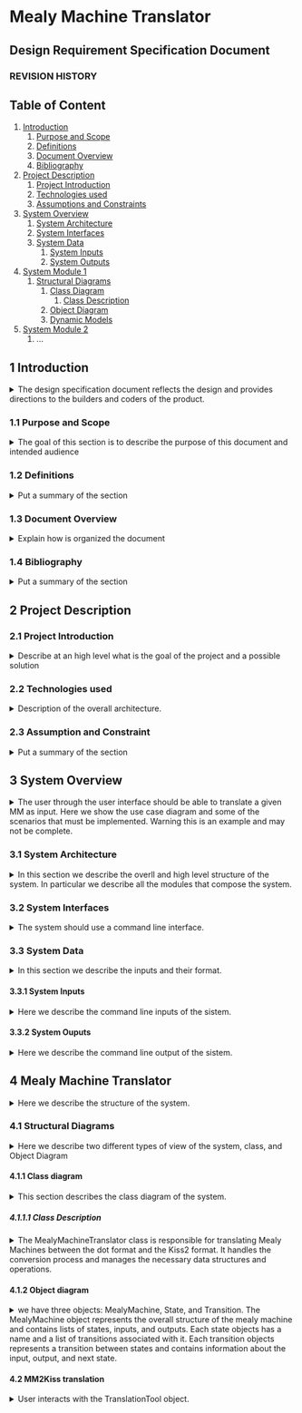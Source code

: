 # Mealy Machine Translator

## Design Requirement Specification Document




### REVISION HISTORY



## Table of Content

1. [Introduction](#intro)
    1. [Purpose and Scope](#purpose)  
    2. [Definitions](#def)
    3. [Document Overview](#overview)
    4. [Bibliography](#biblio)
2. [Project Description](#description)
    1. [Project Introduction](#project-intro)
    2. [Technologies used](#tech)
    3. [Assumptions and Constraints](#constraints)
3. [System Overview](#system-overview)
    1. [System Architecture](#architecture)
    2. [System Interfaces](#interfaces)
    3. [System Data](#data)
        1. [System Inputs](#inputs)
        2. [System Outputs](#outputs)
4. [System Module 1](#sys-module-1)
    1. [Structural Diagrams](#sd)
        1. [Class Diagram](#cd)
            1. [Class Description](#cd-description)
        2. [Object Diagram](#od)
        3. [Dynamic Models](#dm)
5. [System Module 2](#sys-module-2)
   1. ...

##  <a name="intro"></a>  1 Introduction
<details>
    <summary> The design specification document reflects the design and provides directions to the builders and coders of the product.</summary> 
    Through this document, designers communicate the design for the product to which the builders or coders must comply. The design specification should state how the design will meet the requirements.
</details>
    
### <a name="purpose"></a> 1.1 Purpose and Scope
<details> 
    <summary> The goal of this section is to describe the purpose of this document and intended audience  </summary>
    <p>This sub section should describe ...</p>
</details>

### <a name="def"></a> 1.2 Definitions
<details> 
    <summary> Put a summary of the section
    </summary>
    <p>This sub section should describe ...</p>
    
| First Header  | Second Header |
| ------------- | ------------- |
| Content Cell  | Content Cell  |
| Content Cell  | Content Cell  |
    
</details>

### <a name="overview"></a> 1.3 Document Overview
<details> 
    <summary> Explain how is organized the document
    </summary>
    <p>This sub section should describe ...</p>
</details>

### <a name="biblio"></a> 1.4 Bibliography
<details> 
    <summary> Put a summary of the section
    </summary>
    <p>This sub section should describe ...</p>
</details>

## <a name="description"></a> 2 Project Description

### <a name="project-intro"></a> 2.1 Project Introduction 
<details> 
    <summary>  Describe at an high level what is the goal of the project and a possible solution
    </summary>
    <p>The goal of the project is to develop a translator of a MM in dot format into a kiss2 format. The system should take as input a file representing the MM in dot format, a list of Input signals, given for the order, as well as a list of output signals. As a result the system must output into a file the same MM with different format.</p> 
</details>

### <a name="tech"></a> 2.2 Technologies used

<details> 
    <summary> Description of the overall architecture. </summary>
    <p>Graphical representation of the system architecture.  May be composed by multiple diagrams depending on the differences in the environment
specifications    </p>
</details>

### <a name="constraints"></a> 2.3 Assumption and Constraint 
<details> 
    <summary> Put a summary of the section
    </summary>
    <p>This sub section should describe ...</p>
</details>

## <a name="system-overview"></a>  3 System Overview
<details>
    <summary> The user through the user interface should be able to translate a given MM as input. Here we show the use case diagram and some of the scenarios that must be implemented. Warning this is an example and may not be complete.
    </summary>
    
![Use Case Diagram](imgs/use-case.jpg "Use Case Diagram")
    <p> ....</p>
      
| Use Case      | 1.0           |
| ------------- | ------------- |
| Name          | mm2kiss       |
| Actors        | Generic User  |    
| Entry Point   | (i) MM dot file. <br> (ii) List of Input Signals <br> (iii) List of Output Signals   |
| Exit  Point   | File where  the translated MM must be stored |
| Event Flow    | (1) User invoke the system by command line <br> (2) User provide a valid path to an input MM in dot format <br> (3) User provide a list of symbols representing the input signals <br> (4) User provide a list of symbols representing the output signals <br> (5) User provide a valid path to an empty file where the system should store the output MM <br> (6) System validates the input MM <br> (7) System validates the list of input signals<br> (8) System valdiates the list of output signals <br> (9) System validates the output file <br> (10) System correctly parse the input file and store the MM in memory<br> (11) System write the MM in memory into the output file |
    
    
| Use Case      | 2.0           |
| ------------- | ------------- |
| Name          | kiss2mm       |
| Actors        | Generic User  |    
| Entry Point   | MM kiss2 file  |
| Exit  Point   | (i) File where  the translated MM must be stored. <br> (ii) List of Input Signals. <br> (iii) List of Output Signals |
| Event Flow    | (1) User invoke the system by command line <br> (2) User provide a valid path to an input MM in kiss2 format <br> (3) User provide a valid path to an empty file where the system should store the output MM <br> (4) System validates the input MM <br> (5) System validates the output file <br> (6) System correctly parse the input file and store the MM in memory<br> (7) System write the MM into the output file <br> (8) System write the list of Input Signal into the standard input. <br> (9) System write the List of output signals into the standard input| 

</details>


### <a name="architecture"></a>  3.1 System Architecture
<details> 
    <summary> In this section we describe the overll and high level structure of the system. In particular we describe all the modules that compose the system.
    </summary>
    <p>This system is composed by a single module that translate a MM in dot format into a kiss2 format</p>
    
![System Architecture](imgs/framework.jpg "System Architecture")    
    
</details>

### <a name="interfaces"></a>  3.2 System Interfaces
<details> 
    <summary> The system should use a command line interface.
    </summary>
    <p>Here we describe the syntax that the system must use. In particular we try to keep the syntax as simpler as possible. For this reason we define an interface like this:
    systemname "absolute path to the MM in dot format" "absolute path to the kiss2 file" "list of input signals separated by comma" "list of output signals separated by comma"</p>
</details>

### <a name="data"></a>  3.3 System Data
<details> 
    <summary> In this section we describe the inputs and their format.    
    </summary>
</details>

#### <a name="inputs"></a>  3.3.1 System Inputs
<details> 
    <summary> Here we describe the command line inputs of the sistem. </summary>
  <p> The inputs of the system are : </p>
    <ul> 
        <li> Absolute path to the input file: The file should not be empty and should describe a valid MM into a valid [dot](https://en.wikipedia.org/wiki/DOT_%28graph_description_language%29) Format.</li>
        <li> Absolute path to the output file: The file should be empty and it will contain the final result of the translation  </li>
        <li> List of string names separated by comma: They represent the input signal list. Each signal is represented by a string tha contains both letters and numbers. It should not contains any other symbol.</li>
        <li> List of string names separated by comma: They represent the output signal list. Each signal is represented by a string tha contains both letters and numbers. It should not contains any other symbol.</li>
    </ul>
</details>

#### <a name="outputs"></a>  3.3.2 System Ouputs
<details> 
    <summary> Here we describe the command line output of the sistem. </summary>
  <p> The system has only one output and should be the translation of the MM from dot to kiss2 format. The translation should be written into the file given in input to the system.</p>
</details>

## <a name="sys-module-1"></a>  4 Mealy Machine Translator
<details> 
    <summary> Here we describe the structure of the system. 
    </summary>
    <p>First we describe the Static structure of the system, such as the Class/Object Diagram, and then we describe the dynamic behavior of the system. </p>
</details>

### <a name="sd"></a>  4.1 Structural Diagrams
<details> 
    <summary> Here we describe two different types of view of the system, class, and Object Diagram
    </summary>
</details>

#### <a name="cd"></a>  4.1.1 Class diagram
<details> 
    <summary> This section describes the class diagram of the system.
    </summary>
    
![Class Diagram](imgs/class.jpg)

</details>

##### <a name="cd-description"></a>  4.1.1.1 Class Description
<details> 
    <summary> The MealyMachineTranslator class is responsible for translating Mealy Machines between the dot format and the Kiss2 format. It handles the conversion process and manages the necessary data structures and operations.
    </summary>
    <p>Description:

Properties:
* dotFile: A string representing the path to the input file containing a Mealy Machine in dot format.
* kiss2File: A string representing the path to the output file where the translated Mealy Machine in Kiss2 format will be written.
Methods:
* translateToKiss2(): This method reads the Mealy Machine from the dotFile, performs the necessary transformations, and generates the equivalent Kiss2 format. The translated Mealy Machine is then saved to the kiss2File.
* translateToDot(): This method reads the Mealy Machine from the kiss2File, performs the necessary transformations, and generates the equivalent dot format. The translated Mealy Machine is then saved to the dotFile.
* validateInput(): This method checks the validity of the input files (dotFile and kiss2File) and ensures they exist and are accessible.
* extractSignals(): This method extracts the list of input and output signals from the Mealy Machine in dot format and Kiss2 format, respectively.
* updateInputSignals(signals: List[str]): This method updates the list of input signals in the Mealy Machine to match the provided signals list.
* updateOutputSignals(signals: List[str]): This method updates the list of output signals in the Mealy Machine to match the provided signals list.
Dependencies:
* DotFileParser: A helper class responsible for parsing and extracting information from Mealy Machine files in dot format.
* Kiss2FileParser: A helper class responsible for parsing and extracting information from Mealy Machine files in Kiss2 format.
* DotFileWriter: A helper class responsible for writing Mealy Machine files in dot format.
* Kiss2FileWriter: A helper class responsible for writing Mealy Machine files in Kiss2 format.
</p>
</details>

#### <a name="od"></a>  4.1.2 Object diagram
<details> 
    <summary> we have three objects: MealyMachine, State, and Transition. The MealyMachine object represents the overall structure of the mealy machine and contains lists of states, inputs, and outputs. Each state objects has a name and a list of transitions associated with it. Each transition objects represents a transition between states and contains information about the input, output, and next state.
    </summary>
    <p>This sub section should describe ...</p>
    
![Object Diagram](imgs/Object.jpg)

</details>

#### <a name="dm"></a>  4.2 MM2Kiss translation
<details> 
    <summary> 
    User interacts with the TranslationTool object.
    </summary>
    <p>
User provides input file path containing the Mealy Machine in dot format and output file path for the translated KISS format.
TranslationTool object receives the input file path and output file path.
TranslationTool reads the input file, parsing the Mealy Machine in dot format.
TranslationTool extracts the necessary information from the dot file, including the states, transitions, inputs, and outputs.
TranslationTool performs the necessary translation logic to convert the Mealy Machine from dot format to KISS format.
TranslationTool generates the translated KISS file with the converted Mealy Machine.
TranslationTool writes the KISS file to the specified output file path.
The translation process is completed, and the TranslationTool object provides feedback or confirmation to the user.</p>

    
![ACtivity Diagram](imgs/activity.jpg "Activity")

</details>
